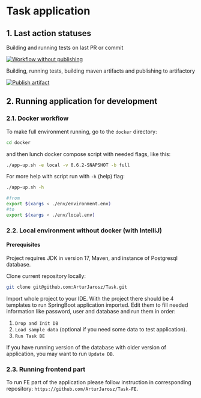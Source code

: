 # Task application

## 1. Last action statuses

Building and running tests on last PR or commit

[![Workflow without publishing](https://github.com/ArturJarosz/Task/actions/workflows/build%20and%20test.yml/badge.svg)](https://github.com/ArturJarosz/Task/actions/workflows/build%20and%20test.yml)

Building, running tests, building maven artifacts and publishing to artifactory

[![Publish artifact](https://github.com/ArturJarosz/Task/actions/workflows/publish.yml/badge.svg)](https://github.com/ArturJarosz/Task/actions/workflows/publish.yml)

## 2. Running application for development

### 2.1. Docker workflow

To make full environment running, go to the `docker` directory:

```bash
cd docker
```

and then lunch docker compose script with needed flags, like this:

```bash
./app-up.sh -e local -v 0.6.2-SNAPSHOT -b full
```

For more help with script run with `-h` (help) flag:

```bash 
./app-up.sh -h
```

``` bash
#from
export $(xargs < ./env/environment.env)
#to
export $(xargs < ./env/local.env)
```

### 2.2. Local environment without docker (with IntelliJ)

#### Prerequisites

Project requires JDK in version 17, Maven, and instance of Postgresql database.

Clone current repository locally:

```bash 
git clone git@github.com:ArturJarosz/Task.git
```

Import whole project to your IDE. With the project there should be 4 templates to run SpringBoot application imported.
Edit them to fill needed information like password, user and database and run them in order:

1. `Drop and Init DB`
2. `Load sample data` (optional if you need some data to test application).
3. `Run Task BE`

If you have running version of the database with older version of application, you may want to run `Update DB`.

### 2.3. Running frontend part

To run FE part of the application please follow instruction in corresponding
repository: `https://github.com/ArturJarosz/Task-FE`.
